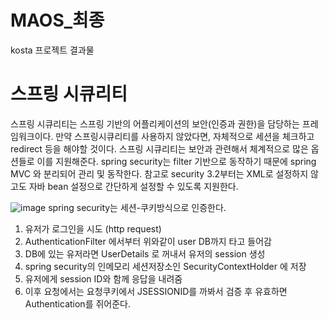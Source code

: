# MAOS_최종
kosta 프로젝트 결과물

# 스프링 시큐리티        

스프링 시큐리티는 스프링 기반의 어플리케이션의 보안(인증과 권한)을 담당하는 프레임워크이다. 만약 스프링시큐리티를 사용하지 않았다면, 자체적으로 세션을 체크하고 redirect 등을 해야할 것이다. 스프링 시큐리티는 보안과 관련해서 체계적으로 많은 옵션들로 이를 지원해준다. spring security는 filter 기반으로 동작하기 때문에 spring MVC 와 분리되어 관리 및 동작한다. 참고로 security 3.2부터는 XML로 설정하지 않고도 자바 bean 설정으로 간단하게 설정할 수 있도록 지원한다.

![image](https://user-images.githubusercontent.com/73210774/117611199-09a9bc80-b19e-11eb-9db5-2931b9ccf679.png)
spring security는 세션-쿠키방식으로 인증한다.

1. 유저가 로그인을 시도 (http request)<br/>
2. AuthenticationFilter 에서부터 위와같이 user DB까지 타고 들어감<br/>
3. DB에 있는 유저라면 UserDetails 로 꺼내서 유저의 session 생성<br/>
4. spring security의 인메모리 세션저장소인 SecurityContextHolder 에 저장<br/>
5. 유저에게 session ID와 함께 응답을 내려줌<br/>
6. 이후 요청에서는 요청쿠키에서 JSESSIONID를 까봐서 검증 후 유효하면 Authentication를 쥐어준다.<br/>


